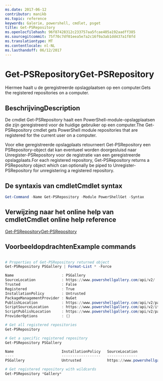 ```yaml
---
ms.date: 2017-06-12
contributor: manikb
ms.topic: reference
keywords: Galerie, powershell, cmdlet, psget
title: Get-PSRepository
ms.openlocfilehash: 96f87428312c233757aa5fcae405a192aadff385
ms.sourcegitcommit: 75f70c7df01eea5e7a2c16f9a3ab1dd437a1f8fd
ms.translationtype: MT
ms.contentlocale: nl-NL
ms.lasthandoff: 06/12/2017
---
```

# <a name="get-psrepository"></a><span data-ttu-id="51638-103">Get-PSRepository</span><span class="sxs-lookup"><span data-stu-id="51638-103">Get-PSRepository</span></span>

<span data-ttu-id="51638-104">Hiermee haalt u de geregistreerde opslagplaatsen op een computer.</span><span class="sxs-lookup"><span data-stu-id="51638-104">Gets the registered repositories on a computer.</span></span>

## <a name="description"></a><span data-ttu-id="51638-105">Beschrijving</span><span class="sxs-lookup"><span data-stu-id="51638-105">Description</span></span>

<span data-ttu-id="51638-106">De cmdlet Get-PSRepository haalt een PowerShell-module-opslagplaatsen die zijn geregistreerd voor de huidige gebruiker op een computer.</span><span class="sxs-lookup"><span data-stu-id="51638-106">The Get-PSRepository cmdlet gets PowerShell module repositories that are registered for the current user on a computer.</span></span>

<span data-ttu-id="51638-107">Voor elke geregistreerde opslagplaats retourneert Get-PSRepository een PSRepository-object dat kan eventueel worden doorgesluisd naar Unregister-PSRepository voor de registratie van een geregistreerde opslagplaats.</span><span class="sxs-lookup"><span data-stu-id="51638-107">For each registered repository, Get-PSRepository returns a PSRepository object which can optionally be piped to Unregister-PSRepository for unregistering a registered repository.</span></span>

## <a name="cmdlet-syntax"></a><span data-ttu-id="51638-108">De syntaxis van cmdlet</span><span class="sxs-lookup"><span data-stu-id="51638-108">Cmdlet syntax</span></span>
```powershell
Get-Command -Name Get-PSRepository -Module PowerShellGet -Syntax
```

## <a name="cmdlet-online-help-reference"></a><span data-ttu-id="51638-109">Verwijzing naar het online help van cmdlet</span><span class="sxs-lookup"><span data-stu-id="51638-109">Cmdlet online help reference</span></span>

[<span data-ttu-id="51638-110">Get-PSRepository</span><span class="sxs-lookup"><span data-stu-id="51638-110">Get-PSRepository</span></span>](http://go.microsoft.com/fwlink/?LinkID=517127)

## <a name="example-commands"></a><span data-ttu-id="51638-111">Voorbeeldopdrachten</span><span class="sxs-lookup"><span data-stu-id="51638-111">Example commands</span></span>

```powershell

# Properties of Get-PSRepository returned object
Get-PSRepository PSGallery | Format-List * -Force

Name                      : PSGallery
SourceLocation            : https://www.powershellgallery.com/api/v2/
Trusted                   : False
Registered                : True
InstallationPolicy        : Untrusted
PackageManagementProvider : NuGet
PublishLocation           : https://www.powershellgallery.com/api/v2/package/
ScriptSourceLocation      : https://www.powershellgallery.com/api/v2/items/psscript/
ScriptPublishLocation     : https://www.powershellgallery.com/api/v2/package/
ProviderOptions           : {}

# Get all registered repositories
Get-PSRepository

# Get a specific registered repository
Get-PSRepository PSGallery

Name                      InstallationPolicy   SourceLocation
----                      ------------------   --------------
PSGallery                 Untrusted            https://www.powershellgallery.com/api/v2/

# Get registered repository with wildcards
Get-PSRepository *Gallery*

```

